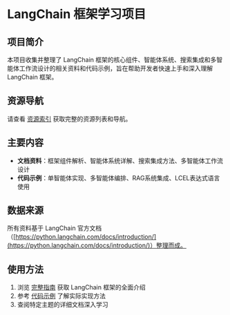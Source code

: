 # LangChain 框架学习项目

## 项目简介

本项目收集并整理了 LangChain 框架的核心组件、智能体系统、搜索集成和多智能体工作流设计的相关资料和代码示例，旨在帮助开发者快速上手和深入理解 LangChain 框架。

## 资源导航

请查看 [资源索引](documentation/index.md) 获取完整的资源列表和导航。

## 主要内容

- **文档资料**：框架组件解析、智能体系统详解、搜索集成方法、多智能体工作流设计
- **代码示例**：单智能体实现、多智能体编排、RAG系统集成、LCEL表达式语言使用

## 数据来源

所有资料基于 LangChain 官方文档（[https://python.langchain.com/docs/introduction/](https://python.langchain.com/docs/introduction/)）整理而成。

## 使用方法

1. 浏览 [完整指南](documentation/langchain_complete_guide.md) 获取 LangChain 框架的全面介绍
2. 参考 [代码示例](code_examples/) 了解实际实现方法
3. 查阅特定主题的详细文档深入学习
